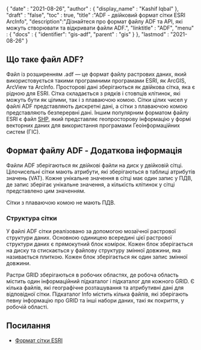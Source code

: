 {
  "date" : "2021-08-26",
  "author" : {
    "display_name" : "Kashif Iqbal"
},
  "draft" : "false",
  "toc" : true,
  "title" :"ADF - двійковий формат сітки ESRI ArcInfo",
  "description":"Дізнайтеся про формат файлу ADF та API, які можуть створювати та відкривати файли ADF.",
  "linktitle" : "ADF",
  "menu" : {
    "docs" : {
      "identifier": "gis-adf",
      "parent" : "gis"
}
},
  "lastmod" : "2021-08-26"
}

## Що таке файл ADF?

Файл із розширенням .adf — це формат файлу растрових даних, який використовується такими програмними програмами ESRI, як ArcGIS, ArcView та ArcInfo. Просторові дані зберігаються як двійкова сітка, яка є рідною для ESRI. Сітка складається з рядків і стовпців клітинок, які можуть бути як цілими, так і з плаваючою комою. Сітки цілих чисел у файлі ADF представляють дискретні дані, а сітки з плаваючою комою представляють безперервні дані. Іншим популярним форматом файлу ESRI є файл [SHP](/uk/gis/shp/), який представляє геопросторову інформацію у формі векторних даних для використання програмами Геоінформаційних систем (ГІС).

## Формат файлу ADF - Додаткова інформація

Файли ADF зберігаються як двійкові файли на диск у двійковій сітці. Цілочисельні сітки мають атрибути, які зберігаються в таблиці атрибутів значень (VAT). Кожне унікальне значення в сітці має один запис у ПДВ, де запис зберігає унікальне значення, а кількість клітинок у сітці представлено цим значенням.

Сітки з плаваючою комою не мають ПДВ.

### Структура сітки

У файлі ADF сітки реалізовано за допомогою мозаїчної растрової структури даних. Основною одиницею всередині цієї растрової структури даних є прямокутний блок комірок. Кожен блок зберігається на диску та стискається у файлову структуру змінної довжини, яка називається плиткою. Кожен блок зберігається як один запис змінної довжини.

Растри GRID зберігаються в робочих областях, де робоча область містить один інформаційний підкаталог і підкаталог для кожного GRID. Є кілька файлів, які географічне розташування та атрибутивні дані для відповідної сітки. Підкаталог Info містить кілька файлів, які зберігають певну інформацію про GRID та інші набори даних, такі як покриття, у робочій області.

## Посилання ##

* [Формат сітки ESRI](https://desktop.arcgis.com/en/arcmap/latest/manage-data/raster-and-images/esri-grid-format.htm)
